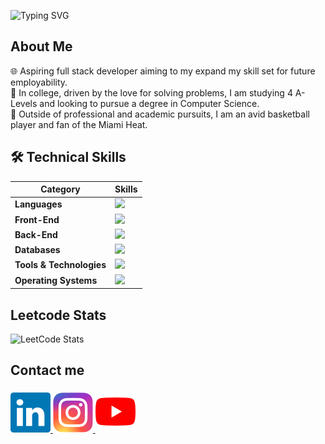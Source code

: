 ![Typing SVG](https://readme-typing-svg.demolab.com/?lines=Hi+there+it's,+Alan+Gruszkiewicz;Maths+School+Student)

## About Me

🌐 Aspiring full stack developer aiming to my expand my skill set for future employability.  
🏫 In college, driven by the love for solving problems, I am studying 4 A-Levels and looking to pursue a degree in Computer Science.  
🏀 Outside of professional and academic pursuits, I am an avid basketball player and fan of the Miami Heat.

<h2>🛠️ Technical Skills</h2>

<table>
  <thead>
    <tr>
      <th>Category</th>
      <th>Skills</th>
    </tr>
  </thead>
  <tbody>
    <tr>
      <td><strong>Languages</strong></td>
      <td>
        <img src="https://skillicons.dev/icons?i=py,js,ts,java,php,latex,matlab"/>
      </td>
    </tr>
    <tr>
      <td><strong>Front-End</strong></td>
      <td>
        <img src="https://skillicons.dev/icons?i=html,css,tailwind,nextjs,react,threejs,d3"/>
      </td>
    </tr>
    <tr>
      <td><strong>Back-End</strong></td>
      <td>
        <img src="https://skillicons.dev/icons?i=nodejs"/>
      </td>
    </tr>
    <tr>
      <td><strong>Databases</strong></td>
      <td>
        <img src="https://skillicons.dev/icons?i=dynamodb,mongodb,mysql,sqlite,postgres,regex"/>
      </td>
    </tr>
    <tr>
      <td><strong>Tools & Technologies</strong></td>
      <td>
        <img src="https://skillicons.dev/icons?i=git,docker,aws,vscode,figma,obsidian,github"/>
      </td>
    </tr>
    <tr>
      <td><strong>Operating Systems</strong></td>
      <td>
        <img src="https://skillicons.dev/icons?i=windows,linux,arch"/>
      </td>
    </tr>
  </tbody>
</table>

<h2>Leetcode Stats</h2>

![LeetCode Stats](https://leetcard.jacoblin.cool/23agruszkiewicz?theme=dark&font=Baloo%202&ext=activity&animation=false)

<h2>Contact me</h2>

<h3>
  <a href="https://www.linkedin.com/in/alan-gruszkiewicz" target="_blank">
    <img src="https://raw.githubusercontent.com/CLorant/readme-social-icons/main/large/filled/linkedin.svg">
  </a>
  <a href="https://www.instagram.com/alan.g_.04" target="_blank">
    <img src="https://raw.githubusercontent.com/CLorant/readme-social-icons/main/large/filled/instagram.svg">
  </a>
  <a href="https://www.youtube.com/channel/UCLS4P1OFWHkd3EJ2bzMNQ5Q" target="_blank">
    <img src="https://raw.githubusercontent.com/CLorant/readme-social-icons/main/large/filled/youtube.svg">
  </a>
  <!--
  <a href="https://www.linkedin.com/in/alan-gruszkiewicz" target="_blank">
    <img src="https://raw.githubusercontent.com/CLorant/readme-social-icons/main/large/filled/whatsapp.svg">
  </a>
  <a href="https://discord.com/users/476739948930793482" target="_blank">
    <img src="https://raw.githubusercontent.com/CLorant/readme-social-icons/main/large/filled/discord.svg">
  </a>
  -->
</h3>

<!--
PROJECTS:

-FEATURED
-CURRENT
-->
